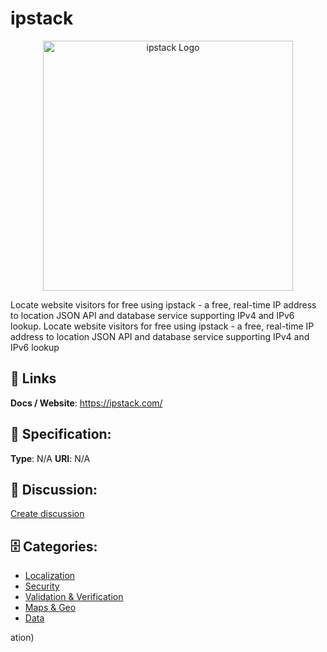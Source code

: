 # ipstack
<p align="center">
    <img width="400" src="https://raw.githubusercontent.com/apis-list/apis-list/main/apis/ipstack/logo_256x256.png" alt="ipstack Logo"/>
</p>

Locate website visitors for free using ipstack - a free, real-time IP address to location JSON API and database service supporting IPv4 and IPv6 lookup. Locate website visitors for free using ipstack - a free, real-time IP address to location JSON API and database service supporting IPv4 and IPv6 lookup

##  🔗 Links
**Docs / Website**: https://ipstack.com/

## 🧬 Specification:
**Type**: N/A
**URI**: N/A

## 💬 Discussion:
[Create discussion](https://github.com/apis-list/apis-list/discussions/new)

## 🗄️ Categories:
- [Localization](https://github.com/apis-list/apis-list#localization)
- [Security](https://github.com/apis-list/apis-list#security)
- [Validation & Verification](https://github.com/apis-list/apis-list#validation-and-verification)
- [Maps & Geo](https://github.com/apis-list/apis-list#maps-and-geo)
- [Data](https://github.com/apis-list/apis-list#data)



ation)







